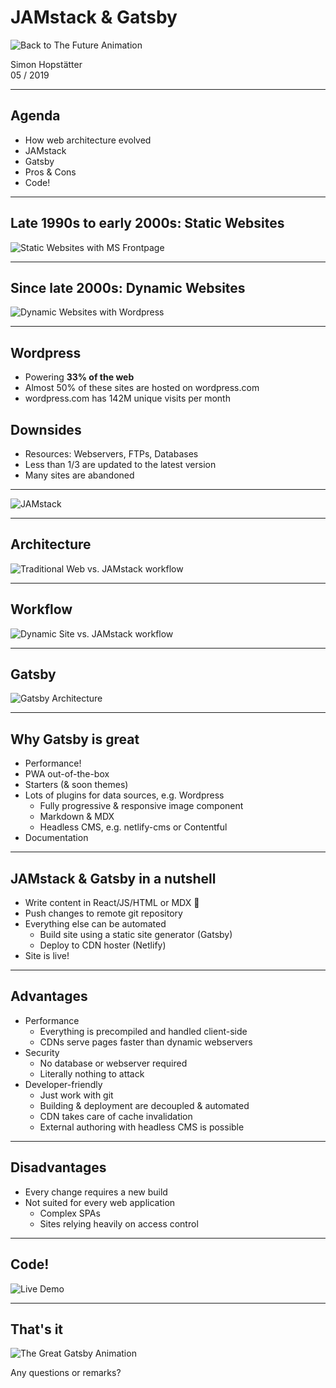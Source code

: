 # JAMstack & Gatsby

![Back to The Future Animation](//media.giphy.com/media/xp0zPWfyPTlYI/giphy.gif)

Simon Hopstätter    
05 / 2019

---

## Agenda

- How web architecture evolved
- JAMstack
- Gatsby
- Pros & Cons
- Code!

---

## Late 1990s to early 2000s: Static Websites

![Static Websites with MS Frontpage](./frontpage.jpg)

---

## Since late 2000s: Dynamic Websites

![Dynamic Websites with Wordpress](./wordpress_screenshot.png)

---

## Wordpress

- Powering **33% of the web**
- Almost 50% of these sites are hosted on wordpress.com
- wordpress.com has 142M unique visits per month

## Downsides

- Resources: Webservers, FTPs, Databases
- Less than 1/3 are updated to the latest version
- Many sites are abandoned

---

![JAMstack](./jamstack.png)

---

## Architecture

![Traditional Web vs. JAMstack workflow](./traditional-web-vs-jamstack.jpg)

---

## Workflow

![Dynamic Site vs. JAMstack workflow](./jamstack-vs-wordpress.png)

---

## Gatsby

![Gatsby Architecture](./gatsby-architecture.png)

---

## Why Gatsby is great

- Performance!
- PWA out-of-the-box
- Starters (& soon themes)
- Lots of plugins for data sources, e.g. Wordpress
  - Fully progressive & responsive image component
  - Markdown & MDX
  - Headless CMS, e.g. netlify-cms or Contentful
- Documentation

---

## JAMstack & Gatsby in a nutshell

- Write content in React/JS/HTML or MDX 💖
- Push changes to remote git repository
- Everything else can be automated
  - Build site using a static site generator (Gatsby)
  - Deploy to CDN hoster (Netlify)
- Site is live!

---

## Advantages

- Performance
  - Everything is precompiled and handled client-side
  - CDNs serve pages faster than dynamic webservers
- Security
  - No database or webserver required
  - Literally nothing to attack
- Developer-friendly
  - Just work with git
  - Building & deployment are decoupled & automated
  - CDN takes care of cache invalidation
  - External authoring with headless CMS is possible

---

## Disadvantages

- Every change requires a new build
- Not suited for every web application
  - Complex SPAs
  - Sites relying heavily on access control

---

## Code!

![Live Demo](./live-demo.jpg)

---

## That's it

![The Great Gatsby Animation](//cdn.vox-cdn.com/thumbor/t2xNU6eTG3xvDr80Z5ssWb_9EYE=/0x0:800x333/920x613/filters:focal(336x103:464x231):no_upscale()/cdn.vox-cdn.com/uploads/chorus_image/image/55278743/gatsby.1497548146.gif)

Any questions or remarks?